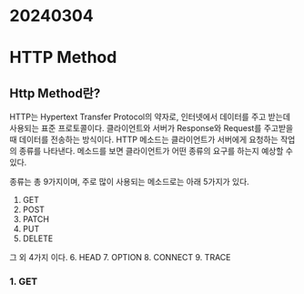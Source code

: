 # 20240304

# HTTP Method 

## Http Method란? 
HTTP는 Hypertext Transfer Protocol의 약자로, 인터넷에서 데이터를 주고 받는데 사용되는 표준 프로토콜이다. 
클라이언트와 서버가 Response와 Request를 주고받을 때 데이터를 전송하는 방식이다. 
HTTP 메소드는 클라이언트가 서버에게 요청하는 작업의 종류를 나타낸다. 메소드를 보면 클라이언트가 어떤 종류의 요구를 하는지 예상할 수 있다. 

종류는 총 9가지이며, 주로 많이 사용되는 메소드로는 아래 5가지가 있다. 
1. GET
2. POST
3. PATCH
4. PUT
5. DELETE

그 외 4가지 이다.
6. HEAD
7. OPTION
8. CONNECT
9. TRACE

### 1. GET



